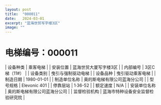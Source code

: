 ```yaml
---
layout: post
title:  "000011"
date:   2024-03-01
excerpt: "蓝海世贸写字楼3区"
image: ""
---
```


# 电梯编号：000011

| 设备种类     | 乘客电梯                             |
| 安装位置     | 蓝海世贸大厦写字楼3区                 |
| 内部编号     | 3区C梯（11#）                 |
| 设备类别     | 曳引与强制驱动电梯               |
| 设备品种     | 曳引驱动乘客电梯                 |
| 制造日期     | 1980-01-01                 |
| 制造单位名称 | 奥的斯电梯有限公司蓝海分公司             |
| 型号规格     | Elevonic 401                           |
| 停靠层站     | 1·36-52                           |
| 额定速度     | N/A                           |
| 安装单位名称 | 奥的斯电梯有限公司蓝海分公司 |
| 监督检验机构 | 蓝海市特种设备安全监督检验研究院 |

